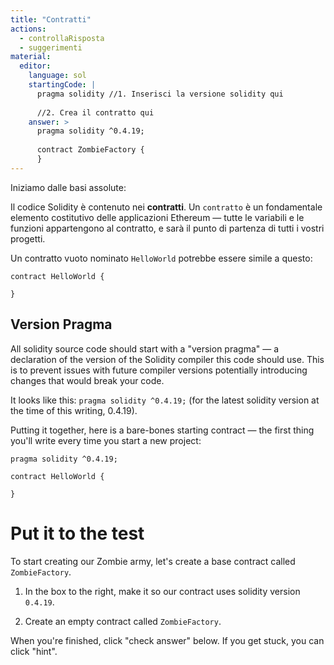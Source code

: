 ```yaml
---
title: "Contratti"
actions:
  - controllaRisposta
  - suggerimenti
material:
  editor:
    language: sol
    startingCode: |
      pragma solidity //1. Inserisci la versione solidity qui
      
      //2. Crea il contratto qui
    answer: >
      pragma solidity ^0.4.19;
      
      contract ZombieFactory {
      }
---
```

Iniziamo dalle basi assolute:

Il codice Solidity è contenuto nei **contratti**. Un `contratto` è un fondamentale elemento costitutivo delle applicazioni Ethereum — tutte le variabili e le funzioni appartengono al contratto, e sarà il punto di partenza di tutti i vostri progetti.

Un contratto vuoto nominato `HelloWorld` potrebbe essere simile a questo:

    contract HelloWorld {
    
    }
    

## Version Pragma

All solidity source code should start with a "version pragma" — a declaration of the version of the Solidity compiler this code should use. This is to prevent issues with future compiler versions potentially introducing changes that would break your code.

It looks like this: `pragma solidity ^0.4.19;` (for the latest solidity version at the time of this writing, 0.4.19).

Putting it together, here is a bare-bones starting contract — the first thing you'll write every time you start a new project:

    pragma solidity ^0.4.19;
    
    contract HelloWorld {
    
    }
    

# Put it to the test

To start creating our Zombie army, let's create a base contract called `ZombieFactory`.

1. In the box to the right, make it so our contract uses solidity version `0.4.19`.

2. Create an empty contract called `ZombieFactory`.

When you're finished, click "check answer" below. If you get stuck, you can click "hint".